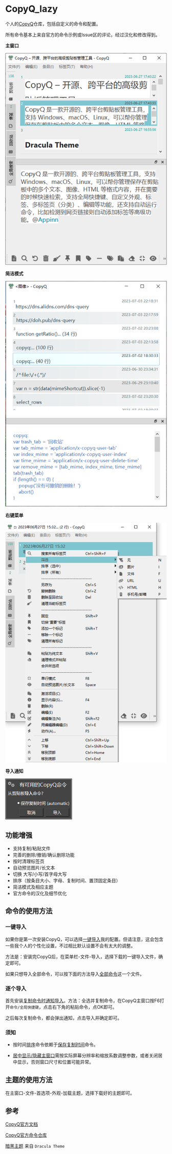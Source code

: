 # CopyQ_lazy
个人的[CopyQ](https://github.com/hluk/CopyQ)仓库，包括自定义的命令和配置。

所有命令基本上来自官方的命令示例或Issue区的评论，经过汉化和修改得到。

**主窗口**

![](images/主窗口.png)

**简洁模式**

![](images/简洁模式.png)


**右键菜单**

![](images/右键菜单.png)


**导入通知**

![](images/导入通知.png)

## 功能增强

* 支持复制/粘贴文件
* 完善的删除/撤销/确认删除功能
* 按时清理标签页
* 自动预览图片/长文本
* 切换 大写/小写/首字母大写
* 排序（按条目大小、字母、复制时间、置顶固定条目）
* 简洁模式及相应主题
* 官方命令的汉化及细节优化

## 命令的使用方法

### 一键导入
如果你是第一次安装CopyQ，可以选择[一键导入](一键导入/%E4%B8%80%E9%94%AE%E5%AF%BC%E5%85%A5.cpq)我的配置。但请注意，这会包含一些我个人的个性化设置，不过相比默认设置不会有太大的调整。

方法是：安装完CopyQ后，在菜单栏-文件-导入，选择下载的一键导入文件，确定即可。

如果只想导入全部命令，可以按下面的方法导入[全部命令](命令/%E5%85%A8%E9%83%A8%E5%91%BD%E4%BB%A4.ini)这一个文件。

### 逐个导入
首先安装[复制命令时通知导入](命令/%E5%A4%8D%E5%88%B6%E5%91%BD%E4%BB%A4%E6%97%B6%E9%80%9A%E7%9F%A5%E5%AF%BC%E5%85%A5.ini)。方法：全选并复制命令，在CopyQ主窗口按F6打开`命令/全局快捷键`，点击右下角的粘贴命令，点OK即可。

之后每次复制命令，都会弹出通知，点击导入并确定即可。


### 须知
* 按时间[排序](命令/%E6%8E%92%E5%BA%8F.ini)命令依赖于[保存复制时间](命令/%E4%BF%9D%E5%AD%98%E5%A4%8D%E5%88%B6%E6%97%B6%E9%97%B4.ini)命令。


* [居中显示/隐藏主窗口](命令/%E5%B1%85%E4%B8%AD%E6%98%BE%E7%A4%BA%E6%88%96%E9%9A%90%E8%97%8F%E4%B8%BB%E7%AA%97%E5%8F%A3.ini)需按实际屏幕分辨率和缩放系数调整参数，或者关闭居中显示，否则窗口尺寸和位置可能异常。

## 主题的使用方法
在主窗口-文件-首选项-外观-加载主题，选择下载好的主题即可。

## 参考
[CopyQ官方文档](https://copyq.readthedocs.io/en/latest/scripting-api.html)

[CopyQ官方命令仓库](https://github.com/hluk/copyq-commands)

[暗黑主题](https://github.com/dracula/copyq) 来自 `Dracula Theme`
